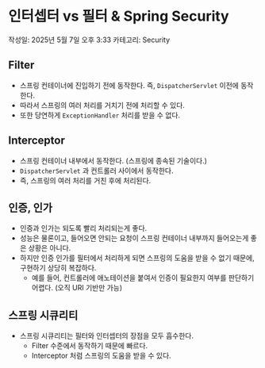 # 인터셉터 vs 필터 & Spring Security

작성일: 2025년 5월 7일 오후 3:33
카테고리: Security

## Filter

- 스프링 컨테이너에 진입하기 전에 동작한다.
즉, `DispatcherServlet` 이전에 동작한다.
- 따라서 스프링의 여러 처리를 거치기 전에 처리할 수 있다.
- 또한 당연하게 `ExceptionHandler` 처리를 받을 수 없다.

## Interceptor

- 스프링 컨테이너 내부에서 동작한다.
(스프링에 종속된 기술이다.)
- `DispatcherServlet` 과 컨트롤러 사이에서 동작한다.
- 즉, 스프링의 여러 처리를 거친 후에 처리된다.

## 인증, 인가

- 인증과 인가는 되도록 빨리 처리되는게 좋다.
- 성능은 물론이고, 들어오면 안되는 요청이 스프링 컨테이너 내부까지 들어오는게 좋은 상황은 아니다.
- 하지만 인증 인가를 필터에서 처리하게 되면 스프링의 도움을 받을 수 없기 때문에, 구현하기 상당히 복잡하다.
    - 예를 들어, 컨트롤러에 애노테이션을 붙여서 인증이 필요한지 여부를 판단하기 어렵다. (오직 URI 기반만 가능)

## 스프링 시큐리티

- 스프링 시큐리티는 필터와 인터셉터의 장점을 모두 흡수한다.
    - Filter 수준에서 동작하기 때문에 빠르다.
    - Interceptor 처럼 스프링의 도움을 받을 수 있다.